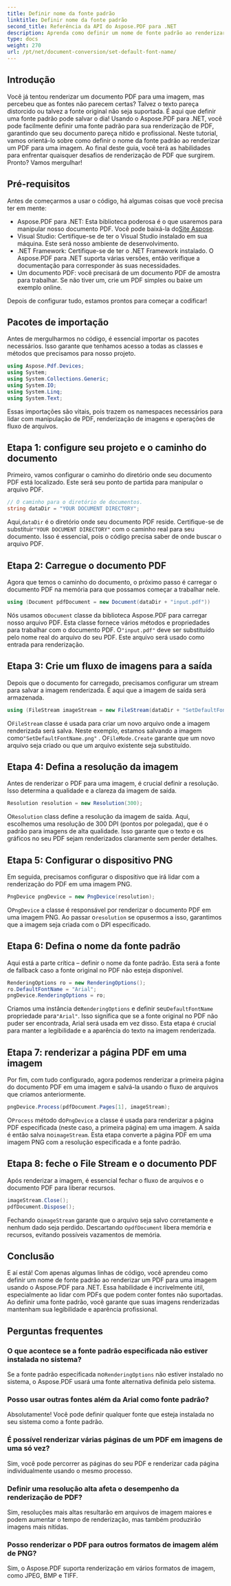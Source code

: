 ```yaml
---
title: Definir nome da fonte padrão
linktitle: Definir nome da fonte padrão
second_title: Referência da API do Aspose.PDF para .NET
description: Aprenda como definir um nome de fonte padrão ao renderizar PDFs para imagens usando Aspose.PDF para .NET. Este guia abrange pré-requisitos, instruções passo a passo e FAQs.
type: docs
weight: 270
url: /pt/net/document-conversion/set-default-font-name/
---
```

## Introdução

Você já tentou renderizar um documento PDF para uma imagem, mas percebeu que as fontes não parecem certas? Talvez o texto pareça distorcido ou talvez a fonte original não seja suportada. É aqui que definir uma fonte padrão pode salvar o dia! Usando o Aspose.PDF para .NET, você pode facilmente definir uma fonte padrão para sua renderização de PDF, garantindo que seu documento pareça nítido e profissional. Neste tutorial, vamos orientá-lo sobre como definir o nome da fonte padrão ao renderizar um PDF para uma imagem. Ao final deste guia, você terá as habilidades para enfrentar quaisquer desafios de renderização de PDF que surgirem. Pronto? Vamos mergulhar!

## Pré-requisitos

Antes de começarmos a usar o código, há algumas coisas que você precisa ter em mente:

- Aspose.PDF para .NET: Esta biblioteca poderosa é o que usaremos para manipular nosso documento PDF. Você pode baixá-la do[Site Aspose](https://releases.aspose.com/pdf/net/).
- Visual Studio: Certifique-se de ter o Visual Studio instalado em sua máquina. Este será nosso ambiente de desenvolvimento.
- .NET Framework: Certifique-se de ter o .NET Framework instalado. O Aspose.PDF para .NET suporta várias versões, então verifique a documentação para corresponder às suas necessidades.
- Um documento PDF: você precisará de um documento PDF de amostra para trabalhar. Se não tiver um, crie um PDF simples ou baixe um exemplo online.

Depois de configurar tudo, estamos prontos para começar a codificar!

## Pacotes de importação

Antes de mergulharmos no código, é essencial importar os pacotes necessários. Isso garante que tenhamos acesso a todas as classes e métodos que precisamos para nosso projeto.

```csharp
using Aspose.Pdf.Devices;
using System;
using System.Collections.Generic;
using System.IO;
using System.Linq;
using System.Text;
```

Essas importações são vitais, pois trazem os namespaces necessários para lidar com manipulação de PDF, renderização de imagens e operações de fluxo de arquivos.

## Etapa 1: configure seu projeto e o caminho do documento

Primeiro, vamos configurar o caminho do diretório onde seu documento PDF está localizado. Este será seu ponto de partida para manipular o arquivo PDF.

```csharp
// O caminho para o diretório de documentos.
string dataDir = "YOUR DOCUMENT DIRECTORY";
```
 Aqui,`dataDir` é o diretório onde seu documento PDF reside. Certifique-se de substituir`"YOUR DOCUMENT DIRECTORY"` com o caminho real para seu documento. Isso é essencial, pois o código precisa saber de onde buscar o arquivo PDF.

## Etapa 2: Carregue o documento PDF

Agora que temos o caminho do documento, o próximo passo é carregar o documento PDF na memória para que possamos começar a trabalhar nele.

```csharp
using (Document pdfDocument = new Document(dataDir + "input.pdf"))
```
 Nós usamos o`Document` classe da biblioteca Aspose.PDF para carregar nosso arquivo PDF. Esta classe fornece vários métodos e propriedades para trabalhar com o documento PDF. O`"input.pdf"` deve ser substituído pelo nome real do arquivo do seu PDF. Este arquivo será usado como entrada para renderização.

## Etapa 3: Crie um fluxo de imagens para a saída

Depois que o documento for carregado, precisamos configurar um stream para salvar a imagem renderizada. É aqui que a imagem de saída será armazenada.

```csharp
using (FileStream imageStream = new FileStream(dataDir + "SetDefaultFontName.png", FileMode.Create))
```
 O`FileStream` classe é usada para criar um novo arquivo onde a imagem renderizada será salva. Neste exemplo, estamos salvando a imagem como`"SetDefaultFontName.png"` . O`FileMode.Create` garante que um novo arquivo seja criado ou que um arquivo existente seja substituído.

## Etapa 4: Defina a resolução da imagem

Antes de renderizar o PDF para uma imagem, é crucial definir a resolução. Isso determina a qualidade e a clareza da imagem de saída.

```csharp
Resolution resolution = new Resolution(300);
```
 O`Resolution` class define a resolução da imagem de saída. Aqui, escolhemos uma resolução de 300 DPI (pontos por polegada), que é o padrão para imagens de alta qualidade. Isso garante que o texto e os gráficos no seu PDF sejam renderizados claramente sem perder detalhes.

## Etapa 5: Configurar o dispositivo PNG

Em seguida, precisamos configurar o dispositivo que irá lidar com a renderização do PDF em uma imagem PNG.

```csharp
PngDevice pngDevice = new PngDevice(resolution);
```
 O`PngDevice` a classe é responsável por renderizar o documento PDF em uma imagem PNG. Ao passar o`resolution` se opusermos a isso, garantimos que a imagem seja criada com o DPI especificado.

## Etapa 6: Defina o nome da fonte padrão

Aqui está a parte crítica – definir o nome da fonte padrão. Esta será a fonte de fallback caso a fonte original no PDF não esteja disponível.

```csharp
RenderingOptions ro = new RenderingOptions();
ro.DefaultFontName = "Arial";
pngDevice.RenderingOptions = ro;
```
 Criamos uma instância de`RenderingOptions` e definir seu`DefaultFontName` propriedade para`"Arial"`. Isso significa que se a fonte original no PDF não puder ser encontrada, Arial será usada em vez disso. Esta etapa é crucial para manter a legibilidade e a aparência do texto na imagem renderizada.

## Etapa 7: renderizar a página PDF em uma imagem

Por fim, com tudo configurado, agora podemos renderizar a primeira página do documento PDF em uma imagem e salvá-la usando o fluxo de arquivos que criamos anteriormente.

```csharp
pngDevice.Process(pdfDocument.Pages[1], imageStream);
```
 O`Process` método do`PngDevice` a classe é usada para renderizar a página PDF especificada (neste caso, a primeira página) em uma imagem. A saída é então salva no`imageStream`. Esta etapa converte a página PDF em uma imagem PNG com a resolução especificada e a fonte padrão.

## Etapa 8: feche o File Stream e o documento PDF

Após renderizar a imagem, é essencial fechar o fluxo de arquivos e o documento PDF para liberar recursos.

```csharp
imageStream.Close();
pdfDocument.Dispose();
```
Fechando o`imageStream` garante que o arquivo seja salvo corretamente e nenhum dado seja perdido. Descartando o`pdfDocument` libera memória e recursos, evitando possíveis vazamentos de memória.

## Conclusão

E aí está! Com apenas algumas linhas de código, você aprendeu como definir um nome de fonte padrão ao renderizar um PDF para uma imagem usando o Aspose.PDF para .NET. Essa habilidade é incrivelmente útil, especialmente ao lidar com PDFs que podem conter fontes não suportadas. Ao definir uma fonte padrão, você garante que suas imagens renderizadas mantenham sua legibilidade e aparência profissional.

## Perguntas frequentes

### O que acontece se a fonte padrão especificada não estiver instalada no sistema?
 Se a fonte padrão especificada no`RenderingOptions` não estiver instalado no sistema, o Aspose.PDF usará uma fonte alternativa definida pelo sistema.

### Posso usar outras fontes além da Arial como fonte padrão?
Absolutamente! Você pode definir qualquer fonte que esteja instalada no seu sistema como a fonte padrão.

### É possível renderizar várias páginas de um PDF em imagens de uma só vez?
Sim, você pode percorrer as páginas do seu PDF e renderizar cada página individualmente usando o mesmo processo.

### Definir uma resolução alta afeta o desempenho da renderização de PDF?
Sim, resoluções mais altas resultarão em arquivos de imagem maiores e podem aumentar o tempo de renderização, mas também produzirão imagens mais nítidas.

### Posso renderizar o PDF para outros formatos de imagem além de PNG?
Sim, o Aspose.PDF suporta renderização em vários formatos de imagem, como JPEG, BMP e TIFF.